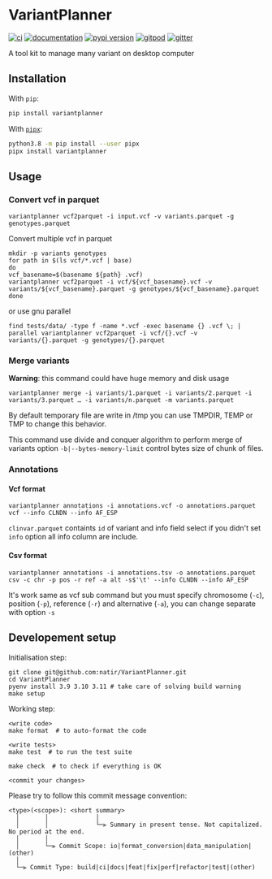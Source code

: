 # VariantPlanner

[![ci](https://github.com/natir/variantplanner/workflows/ci/badge.svg)](https://github.com/natir/variantplanner/actions?query=workflow%3Aci)
[![documentation](https://img.shields.io/badge/docs-mkdocs%20material-blue.svg?style=flat)](https://natir.github.io/variantplanner/)
[![pypi version](https://img.shields.io/pypi/v/variantplanner.svg)](https://pypi.org/project/variantplanner/)
[![gitpod](https://img.shields.io/badge/gitpod-workspace-blue.svg?style=flat)](https://gitpod.io/#https://github.com/natir/variantplanner)
[![gitter](https://badges.gitter.im/join%20chat.svg)](https://gitter.im/variantplanner/community)

A tool kit to manage many variant on desktop computer

## Installation

With `pip`:
```bash
pip install variantplanner
```

With [`pipx`](https://github.com/pipxproject/pipx):
```bash
python3.8 -m pip install --user pipx
pipx install variantplanner
```

## Usage

### Convert vcf in parquet

```
variantplanner vcf2parquet -i input.vcf -v variants.parquet -g genotypes.parquet
```

Convert multiple vcf in parquet

```
mkdir -p variants genotypes
for path in $(ls vcf/*.vcf | base)
do
vcf_basename=$(basename ${path} .vcf)
variantplanner vcf2parquet -i vcf/${vcf_basename}.vcf -v variants/${vcf_basename}.parquet -g genotypes/${vcf_basename}.parquet
done
```

or use gnu parallel

```
find tests/data/ -type f -name *.vcf -exec basename {} .vcf \; | parallel variantplanner vcf2parquet -i vcf/{}.vcf -v variants/{}.parquet -g genotypes/{}.parquet
```

### Merge variants

**Warning**: this command could have huge memory and disk usage

```
variantplanner merge -i variants/1.parquet -i variants/2.parquet -i variants/3.parquet … -i variants/n.parquet -m variants.parquet
```

By default temporary file are write in /tmp you can use TMPDIR, TEMP or TMP to change this behavior.

This command use divide and conquer algorithm to perform merge of variants option `-b|--bytes-memory-limit` control bytes size of chunk of files.

### Annotations

#### Vcf format

```
variantplanner annotations -i annotations.vcf -o annotations.parquet vcf --info CLNDN --info AF_ESP
```

`clinvar.parquet` containts `id` of variant and info field select if you didn't set `info` option all info column are include.

#### Csv format

```
variantplanner annotations -i annotations.tsv -o annotations.parquet csv -c chr -p pos -r ref -a alt -s$'\t' --info CLNDN --info AF_ESP
```

It's work same as vcf sub command but you must specify chromosome (`-c`), position (`-p`), reference (`-r`) and alternative (`-a`), you can change separate with option `-s`

## Developement setup

Initialisation step:

```
git clone git@github.com:natir/VariantPlanner.git
cd VariantPlanner
pyenv install 3.9 3.10 3.11 # take care of solving build warning
make setup
```

Working step:

```
<write code>
make format  # to auto-format the code

<write tests>
make test  # to run the test suite

make check  # to check if everything is OK

<commit your changes>
```

Please try to follow this commit message convention:

```
<type>(<scope>): <short summary>
  │       │             │
  │       │             └─⫸ Summary in present tense. Not capitalized. No period at the end.
  │       │
  │       └─⫸ Commit Scope: io|format_conversion|data_manipulation|(other)
  │
  └─⫸ Commit Type: build|ci|docs|feat|fix|perf|refactor|test|(other)
```
